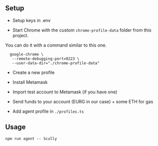 ## Setup

- Setup keys in .env

- Start Chrome with the custom `chrome-profile-data` folder from this project.

You can do it with a command similar to this one.

```
  google-chrome \
   --remote-debugging-port=9223 \
   --user-data-dir="./chrome-profile-data"
```

- Create a new profile

- Install Metamask

- Import test account to Metamask (if you have one)

- Send funds to your account (EURG in our case) + some ETH for gas

- Add agent profile in `./profiles.ts`

## Usage

`npm run agent -- Scully`
